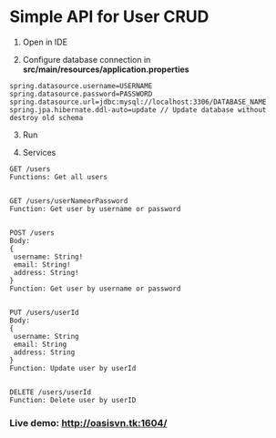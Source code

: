 # Simple API for User CRUD
 
1. Open in IDE

2. Configure database connection in **src/main/resources/application.properties**

```
spring.datasource.username=USERNAME
spring.datasource.password=PASSWORD
spring.datasource.url=jdbc:mysql://localhost:3306/DATABASE_NAME
spring.jpa.hibernate.ddl-auto=update // Update database without destroy old schema
```

3. Run


4. Services

```
GET /users 
Functions: Get all users


GET /users/userNameorPassword
Function: Get user by username or password


POST /users
Body:
{
 username: String!
 email: String!
 address: String!
}
Function: Get user by username or password


PUT /users/userId
Body:
{
 username: String
 email: String
 address: String
}
Function: Update user by userId


DELETE /users/userId
Function: Delete user by userID
```

### Live demo: http://oasisvn.tk:1604/

